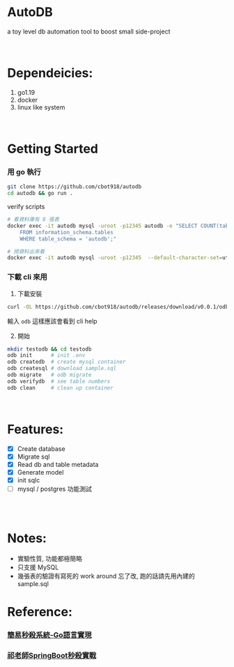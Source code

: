 # AutoDB
a toy level db automation tool to boost small side-project

</br>

# Dependeicies:
1. go1.19
2. docker
2. linux like system

</br>

# Getting Started
### 用 go 執行
```bash
git clone https://github.com/cbot918/autodb
cd autodb && go run .
```
verify scripts
```bash
# 看資料庫有 8 張表
docker exec -it autodb mysql -uroot -p12345 autodb -e "SELECT COUNT(table_name)
	FROM information_schema.tables
	WHERE table_schema = 'autodb';"
```
```bash
# 撈資料出來看
docker exec -it autodb mysql -uroot -p12345  --default-character-set=utf8 autodb -e "SELECT * FROM t_goods;"
```

### 下載 cli 來用
1. 下載安裝
```bash
curl -OL https://github.com/cbot918/autodb/releases/download/v0.0.1/odb && sudo chmod +x odb && sudo mv odb /usr/local/bin
```
輸入 `odb` 這樣應該會看到 cli help

2. 開始
```bash
mkdir testodb && cd testodb
odb init      # init .env
odb createdb  # create mysql container
odb createsql # download sample.sql
odb migrate   # odb migrate
odb verifydb  # see table numbers
odb clean     # clean up container
```

</br>

# Features:
- [x] Create database
- [x] Migrate sql
- [x] Read db and table metadata
- [x] Generate model
- [x] init sqlc
- [ ] mysql / postgres 功能測試

</br>


</br>

# Notes:
- 實驗性質, 功能都極簡略
- 只支援 MySQL
- 幾張表的驗證有寫死的 work around 忘了改, 跑的話請先用內建的 sample.sql

# Reference:
### [簡易秒殺系統-Go語言實現](https://github.com/Nobodiesljh/seckill-golang)

### [祁老師SpringBoot秒殺實戰](https://www.bilibili.com/video/BV1i84y1i7zF?p=2&spm_id_from=pageDriver&vd_source=5e33dcdca19327cd3f2787b83dddbd6c)